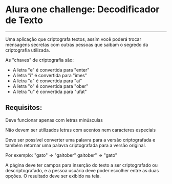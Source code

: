 # Alura one challenge: Decodificador de Texto
---
Uma aplicação que criptografa textos, assim você poderá trocar mensagens secretas com outras pessoas que saibam o segredo da criptografia utilizada.

As "chaves" de criptografia são:

* A letra "e" é convertida para "enter"
* A letra "i" é convertida para "imes"
* A letra "a" é convertida para "ai"
* A letra "o" é convertida para "ober"
* A letra "u" é convertida para "ufat"

## Requisitos:

Deve funcionar apenas com letras minúsculas

Não devem ser utilizados letras com acentos nem caracteres especiais

Deve ser possível converter uma palavra para a versão criptografada e também retornar uma palavra criptografada para a versão original.

Por exemplo:
"gato" => "gaitober"
gaitober" => "gato"

A página deve ter campos para inserção do texto a ser criptografado ou descriptografado, e a pessoa usuária deve poder escolher entre as duas opções. O resultado deve ser exibido na tela.

